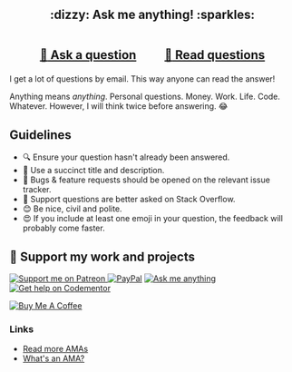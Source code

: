

<h2 align="center">
 :dizzy: Ask me anything! :sparkles:<br><br>

 <a href="../../issues/new">:speech_balloon: Ask a question</a> &nbsp;&nbsp;&nbsp;&nbsp;&nbsp;&nbsp;&nbsp;&nbsp; <a href="../../issues?q=is%3Aissue+is%3Aclosed+sort%3Aupdated-desc">:book: Read questions</a>
</h2>

I get a lot of questions by email. This way anyone can read the answer!

Anything means *anything*. Personal questions. Money. Work. Life. Code. Whatever.
However, I will think twice before answering. :joy:

## Guidelines

 - :mag: Ensure your question hasn't already been answered.
 - :memo: Use a succinct title and description.
 - :bug: Bugs & feature requests should be opened on the relevant issue tracker.
 - :signal_strength: Support questions are better asked on Stack Overflow.
 - :blush: Be nice, civil and polite.
 - :heart_eyes: If you include at least one emoji in your question, the feedback will
   probably come faster.


## 💖 Support my work and projects

<p>
    <a href='https://www.patreon.com/simplyalextv' rel='nofollow'><img src='https://schealex.github.io/badges/patreon.svg' alt='Support me on Patreon'> </a>
    <a href="https://www.amazon.de/hz/wishlist/ls/28Z2O8YL2VSRM?ref_=wl_share' rel='nofollow'><img src='https://schealex.github.io/badges/amazon.svg" alt="Buy me a book"></a>
    <a href="https://www.paypal.com/cgi-bin/webscr?cmd=_s-xclick&hosted_button_id=U3FSG2NGSCEBG" rel="nofollow"><img src="https://schealex.github.io/badges/paypaldonate.svg" alt="PayPal"></a>
    <a href="https://github.com/schealex/ama" rel="nofollow"><img src="https://schealex.github.io/badges/ama.svg" alt="Ask me anything"></a>
    <a href="https://www.codementor.io/schealex" rel="nofollow"><img src="https://schealex.github.io/badges/gethelp.svg" alt="Get help on Codementor"></a>
</p>
<p>
    <a href="https://buymeacoff.ee/rsjPXtR" target="_blank" rel="nofollow"><img src="https://schealex.github.io/badges/yellowimg.png" alt="Buy Me A Coffee"></a>
</p>

### Links

 - [Read more AMAs](https://github.com/sindresorhus/amas)
 - [What's an AMA?](https://en.wikipedia.org/wiki/Reddit#IAmA_and_AMA)